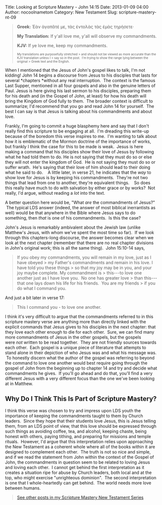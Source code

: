 Title: Looking at Scripture Mastery - John 14:15
Date: 2013-01-09 04:00
Author: nocoolnametom
Category: New Testament
Slug: scripture-mastery-nt-09

> **Greek:** Ἐὰν ἀγαπᾶτέ με, τὰς ἐντολὰς τὰς ἐμὰς τηρήσετε·
>
> **My Translation:** If y'all love me, y'all will observe my
> commandments.
>
> **KJV:** If ye love me, keep my commandments.<!--more-->
>
> <span style="font-size: x-small;">My translations are purposefully
> stretched >  and should not be viewed as more accurate than the KJV translation
> unless I >  say so in the post.  I'm trying to show the range lying between the
> original >  Greek text and the English.</span>

When I mentioned that the Jesus of John's gospel likes to talk, I'm not
kidding! John 14 begins a discourse from Jesus to his disciples that lasts for
several \*chapters \*without any real interruption.  The context is the famous
Last Supper, mentioned in all four gospels and also in the genuine letters
of Paul. Jesus is here giving his last sermon to his disciples, preparing them
for his death and (in the Gospel of John, at least) for how his death will
bring the Kingdom of God fully to them.  The broader context is difficult to
summarize; I'd recommend that you go and read John 14 for yourself.  The best I
can say is that Jesus is talking about his commandments and about love.

Frankly, I'm going to commit a huge blasphemy here and say that I don't
really find this scripture to be engaging at all.  I'm dreading this write-up
because of the boredom this verse inspires to me.  I'm wanting to talk about
how it is emblematic of the Mormon doctrine of the importance of works, but
frankly I think the case for this to be made is weak.  Jesus is here making a
command that his disciples show their love of Jesus by following what he had told
them to do. He is not saying that they must do so or else they will not enter the
kingdom of God.  He is not saying they must do so or suffer wrath.  He's saying
that their love of him should lead to their doing what he said to do.    A little
later, in verse 21, he indicates that the *way* to show love for Jesus is by
keeping his commandments.  They're not two things that lead from one to another,
they're equivalent things.    So does this really have much to do with
salvation by either grace or by works?  Not really, I'd argue, without reading
a *lot* into the text.

A better question here would be, "What *are* the commandments of Jesus?"
 The typical LDS answer (indeed, the answer of most biblical inerrantists as
well) would be that anywhere in the Bible where Jesus says to do something,
then *that* is one of his commandments.  Is this the case?

John's Jesus is remarkably ambivalent about the Jewish law (unlike
Matthew's Jesus, with whom we've spent the most time so far).  If we look through
this chapters-long discourse, the answer becomes clear when we look at the
next chapter (remember that there are no real chapter divisions in John's
original work; this is all the same thing).  John 15:10-14 says,

> If you obey my commandments, you will remain in my love, just as I
> have obeyed >  my Father's commandments and remain in his love. I have told you
> these things >  so that my joy may be in you, and your joy maybe complete. My
> commandment is >  this---to love one another just as I have love you.  No one has
> greater love >  than this---that one lays down his life for his friends.  You are my
> friends >  if you do what I command you.

And just a bit later in verse 17:

> This I command you - to love one another.

I think it's very difficult to argue that the commandments referred to
in this scripture mastery verse are anything more than directly linked with the
explicit commands that Jesus gives to his disciples in the next chapter: that
they love each other enough to die for each other.  Sure, we can find many more commandments of Jesus in the other gospels, but the gospels were *not*
written to be read together.  They are not friendly sources towards each other.
 Each gospel is a unique piece of literature that attempts to stand alone in
their depiction of who Jesus was and what his message was.  To honestly
discern what the author of the gospel was referring to beyond the command to love
one another would best require going through the gospel of John from the beginning
up to chapter 14 and try and decide what commandments he gives.  If you'll go
ahead and do that, you'll find a very different Jesus with a very different
focus than the one we've been looking at in Matthew.

Why Do I Think This Is Part of Scripture Mastery?
-------------------------------------------------

I think this verse was chosen to try and impress upon LDS youth the
importance of keeping the commandments taught to them by Church leaders.  Since
they hope that their students love Jesus, this is Jesus telling them, from an LDS
point of view, that this love should be expressed through such things as
avoiding coffee, tea, and alcohol, keeping chaste, being honest with others, paying
tithing, and preparing for missions and temple rituals.  However, I'd argue that
this interpretation relies upon approaching the New Testament as a coherent
whole where all of the books within it are designed to complement each other.
 The truth is not so nice and simple, and if we read the statement from John
within the context of the Gospel of John, the commandments in question seem to
be related to loving Jesus and loving each other.  I cannot get behind the
first interpretation as it creates a situation ripe for abuse by Church
leaders, both local and at the top, who might exercise "unrighteous dominion".  The
second interpretation is one that I whole-heartedly can get behind.  The world
needs more love between humans.

> [See other posts in my Scripture Mastery New Testament Series][]

  [See other posts in my Scripture Mastery New Testament Series]: /scripture-mastery-new-testament/
    "Scripture Mastery: New Testament"
